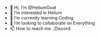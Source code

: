 - 👋 Hi, I’m @HeliumGoat
- 👀 I’m interested in Helium
- 🌱 I’m currently learning Coding
- 💞️ I’m looking to collaborate on Everything
- 📫 How to reach me ..Discord 

<!---
HeliumGoat/HeliumGoat is a ✨ special ✨ repository because its `README.md` (this file) appears on your GitHub profile.
You can click the Preview link to take a look at your changes.
--->
